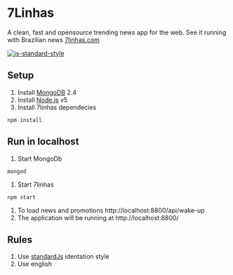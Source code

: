 
# 7Linhas
A clean, fast and opensource trending news app for the web.
See it running with Brazilian news [7linhas.com](7linhas.com)

[![js-standard-style](https://img.shields.io/badge/code%20style-standard-brightgreen.svg)](http://standardjs.com/)

## Setup

1. Install [MongoDB](https://docs.mongodb.com/manual/tutorial/install-mongodb-on-linux/) 2.4
1. Install [Node.js](https://nodejs.org) v5
1. Install 7linhas dependecies
```
npm install
```

## Run in localhost

1. Start MongoDb
```
mongod
```
1. Start 7linhas
```
npm start
```
1. To load news and promotions http://localhost:8800/api/wake-up
1. The application will be running at http://localhost:8800/

## Rules

1. Use [standardJs](https://github.com/feross/standard) identation style
1. Use english
